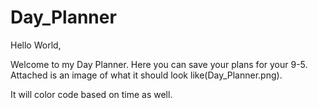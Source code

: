 # Day_Planner

Hello World,

Welcome to my Day Planner. Here you can save your plans for your 9-5. Attached is an image of what it should look like(Day_Planner.png).

It will color code based on time as well.